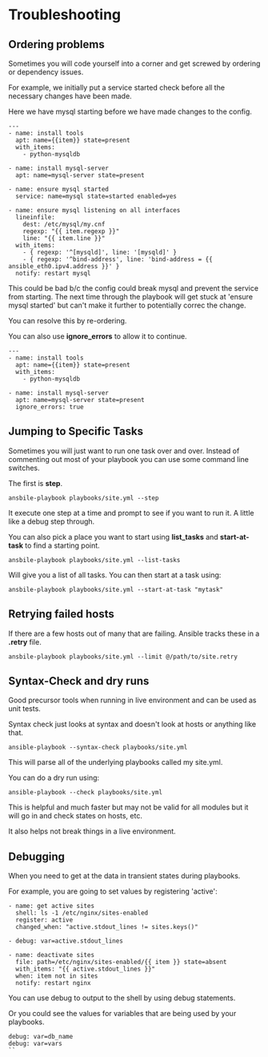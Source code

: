 # Troubleshooting


## Ordering problems

Sometimes you will code yourself into a corner and get screwed by ordering or dependency issues.

For example, we initially put a service started check before all the necessary changes have been made.

Here we have mysql starting before we have made changes to the config.

```
---
- name: install tools
  apt: name={{item}} state=present
  with_items:
    - python-mysqldb

- name: install mysql-server
  apt: name=mysql-server state=present

- name: ensure mysql started
  service: name=mysql state=started enabled=yes

- name: ensure mysql listening on all interfaces
  lineinfile:
    dest: /etc/mysql/my.cnf
    regexp: "{{ item.regexp }}"
    line: "{{ item.line }}"
  with_items:
    - { regexp: '^[mysqld]', line: '[mysqld]' }
    - { regexp: '^bind-address', line: 'bind-address = {{ ansible_eth0.ipv4.address }}' }
  notify: restart mysql
```

This could be bad b/c the config could break mysql and prevent the service from starting.  The next time through the playbook will get stuck at 'ensure mysql started' but can't make it further to potentially correc the change.

You can resolve this by re-ordering.

You can also use **ignore_errors** to allow it to continue.

```
---
- name: install tools
  apt: name={{item}} state=present
  with_items:
    - python-mysqldb

- name: install mysql-server
  apt: name=mysql-server state=present
  ignore_errors: true
```

## Jumping to Specific Tasks

Sometimes you will just want to run one task over and over.  Instead of commenting out most of your playbook you can use some command line switches.

The first is **step**.

`ansbile-playbook playbooks/site.yml --step`

It execute one step at a time and prompt to see if you want to run it.  A little like a debug step through.

You can also pick a place you want to start using **list_tasks** and **start-at-task** to find a starting point.

`ansbile-playbook playbooks/site.yml --list-tasks`

Will give you a list of all tasks.  You can then start at a task using:

`ansbile-playbook playbooks/site.yml --start-at-task "mytask"`


## Retrying failed hosts

If there are a few hosts out of many that are failing.  Ansible tracks these in a **.retry** file.

`ansbile-playbook playbooks/site.yml --limit @/path/to/site.retry`

## Syntax-Check and dry runs

Good precursor tools when running in live environment and can be used as unit tests.

Syntax check just looks at syntax and doesn't look at hosts or anything like that.

`ansible-playbook --syntax-check playbooks/site.yml`

This will parse all of the underlying playbooks called my site.yml.

You can do a dry run using:

`ansible-playbook --check playbooks/site.yml`

This is helpful and much faster but may not be valid for all modules but it will go in and check states on hosts, etc.

It also helps not break things in a live environment.


## Debugging

When you need to get at the data in transient states during playbooks.

For example, you are going to set values by registering 'active':

```
- name: get active sites
  shell: ls -1 /etc/nginx/sites-enabled
  register: active
  changed_when: "active.stdout_lines != sites.keys()"

- debug: var=active.stdout_lines

- name: deactivate sites
  file: path=/etc/nginx/sites-enabled/{{ item }} state=absent
  with_items: "{{ active.stdout_lines }}"
  when: item not in sites
  notify: restart nginx
```

You can use debug to output to the shell by using debug statements.

Or you could see the values for variables that are being used by your playbooks.

```
debug: var=db_name
debug: var=vars
``
